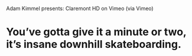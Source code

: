 <!--
id: 49776981
link: http://tumblr.atmos.org/post/49776981/adam-kimmel-presents-claremont-hd-on-vimeo-via
slug: adam-kimmel-presents-claremont-hd-on-vimeo-via
date: Thu Sep 11 2008 16:19:33 GMT-0700 (PDT)
publish: 2008-09-011
tags: 
title: Adam Kimmel presents: Claremont HD on Vimeo (via Vimeo)

You&#8217;ve gotta give it a minute or two, it&#8217;s insane downhill skateboarding.
-->


Adam Kimmel presents: Claremont HD on Vimeo (via Vimeo)

You&#8217;ve gotta give it a minute or two, it&#8217;s insane downhill skateboarding.
==============================================================================================================================================



